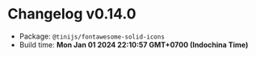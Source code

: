 # Changelog v0.14.0

- Package: `@tinijs/fontawesome-solid-icons`
- Build time: **Mon Jan 01 2024 22:10:57 GMT+0700 (Indochina Time)**


